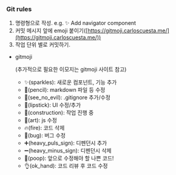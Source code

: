 ### **Git rules**

1. 명령형으로 작성. e.g. ✨ Add navigator component
2. 커밋 메시지 앞에 emoji 붙이기([https://gitmoji.carloscuesta.me/](https://gitmoji.carloscuesta.me/))
3. 작업 단위 별로 커밋하기.
- gitmoji

    (추가적으로 필요한 이모지는 gitmoji 사이트 참고)

    - ✨(sparkles): 새로운 컴포넌트, 기능 추가
    - 📝(pencil): markdown 파일 등 수정
    - 🙈(see_no_evil): .gitignore 추가/수정
    - 💄(lipstick): UI 수정/추가
    - 🚧(construction): 작업 진행 중
    - 🎨(art): js 수정
    - 🔥(fire): 코드 삭제
    - 🐛(bug): 버그 수정
    - ➕(heavy_puls_sign): 디펜던시 추가
    - ➖(heavy_minus_sign): 디펜던시 삭제
    - 💩(poop): 앞으로 수정해야 할 나쁜 코드!
    - 👌(ok_hand): 코드 리뷰 후 코드 수정